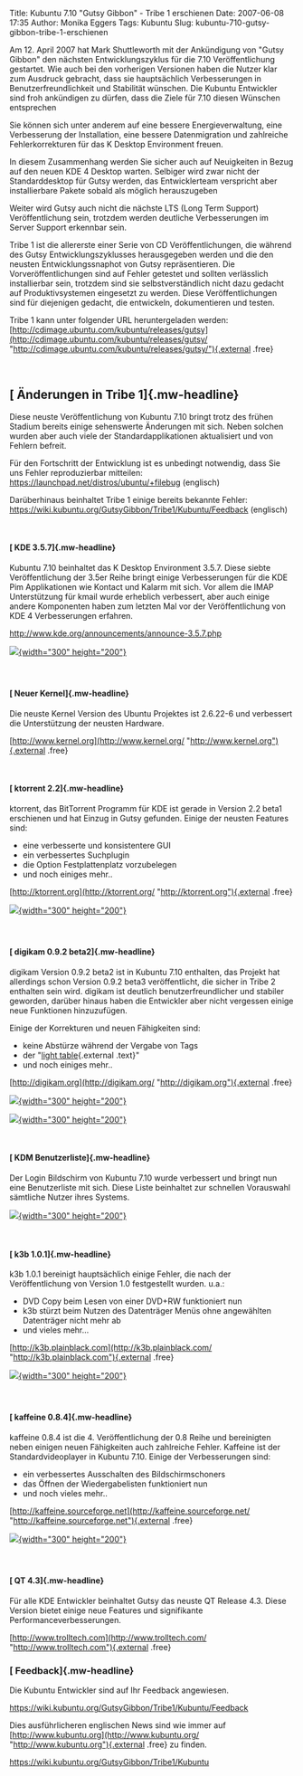 Title: Kubuntu 7.10 "Gutsy Gibbon" - Tribe 1 erschienen
Date: 2007-06-08 17:35
Author: Monika Eggers
Tags: Kubuntu
Slug: kubuntu-710-gutsy-gibbon-tribe-1-erschienen

Am 12. April 2007 hat Mark Shuttleworth mit der Ankündigung von "Gutsy
Gibbon" den nächsten Entwicklungszyklus für die 7.10 Veröffentlichung
gestartet. Wie auch bei den vorherigen Versionen haben die Nutzer klar
zum Ausdruck gebracht, dass sie hauptsächlich Verbesserungen in
Benutzerfreundlichkeit und Stabilität wünschen. Die Kubuntu Entwickler
sind froh ankündigen zu dürfen, dass die Ziele für 7.10 diesen Wünschen
entsprechen


Sie können sich unter anderem auf eine bessere Energieverwaltung, eine
Verbesserung der Installation, eine bessere Datenmigration und
zahlreiche Fehlerkorrekturen für das K Desktop Environment freuen.


<!--break--><!--break-->

In diesem Zusammenhang werden Sie sicher auch auf Neuigkeiten in Bezug
auf den neuen KDE 4 Desktop warten. Selbiger wird zwar nicht der
Standarddesktop für Gutsy werden, das Entwicklerteam verspricht aber
installierbare Pakete sobald als möglich herauszugeben


Weiter wird Gutsy auch nicht die nächste LTS (Long Term Support)
Veröffentlichung sein, trotzdem werden deutliche Verbesserungen im
Server Support erkennbar sein.


Tribe 1 ist die allererste einer Serie von CD Veröffentlichungen, die
während des Gutsy Entwicklungszyklusses herausgegeben werden und die den
neusten Entwicklungssnaphot von Gutsy repräsentieren. Die
Vorveröffentlichungen sind auf Fehler getestet und sollten verlässlich
installierbar sein, trotzdem sind sie selbstverständlich nicht dazu
gedacht auf Produktivsystemen eingesetzt zu werden. Diese
Veröffentlichungen sind für diejenigen gedacht, die entwickeln,
dokumentieren und testen.


Tribe 1 kann unter folgender URL heruntergeladen werden:
[http://cdimage.ubuntu.com/kubuntu/releases/gutsy](http://cdimage.ubuntu.com/kubuntu/releases/gutsy/ "http://cdimage.ubuntu.com/kubuntu/releases/gutsy/"){.external
.free}


 


[ Änderungen in Tribe 1]{.mw-headline}
--------------------------------------


Diese neuste Veröffentlichung von Kubuntu 7.10 bringt trotz des frühen
Stadium bereits einige sehenswerte Änderungen mit sich. Neben solchen
wurden aber auch viele der Standardapplikationen aktualisiert und von
Fehlern befreit.


Für den Fortschritt der Entwicklung ist es unbedingt notwendig, dass Sie
uns Fehler reproduzierbar mitteilen:
<https://launchpad.net/distros/ubuntu/+filebug> (englisch)


Darüberhinaus beinhaltet Tribe 1 einige bereits bekannte Fehler:
<https://wiki.kubuntu.org/GutsyGibbon/Tribe1/Kubuntu/Feedback>
(englisch)


 


#### [ KDE 3.5.7]{.mw-headline}


Kubuntu 7.10 beinhaltet das K Desktop Environment 3.5.7. Diese siebte
Veröffentlichung der 3.5er Reihe bringt einige Verbesserungen für die
KDE Pim Applikationen wie Kontact und Kalarm mit sich. Vor allem die
IMAP Unterstützung für kmail wurde erheblich verbessert, aber auch
einige andere Komponenten haben zum letzten Mal vor der Veröffentlichung
von KDE 4 Verbesserungen erfahren.


<http://www.kde.org/announcements/announce-3.5.7.php>


<a href="http://www.kde.org/announcements/announce-3.5.7.php" class="external free" title="http://www.kde.org/announcements/announce-3.5.7.php" rel="nofollow">  

</a>  

[![](http://www.kubuntu-de.org/files/gutsy_tribe1/desktop.png){width="300"
height="200"}](http://www.kubuntu-de.org/files/gutsy_tribe1/desktop.png)


#### 


 


#### [ Neuer Kernel]{.mw-headline}


Die neuste Kernel Version des Ubuntu Projektes ist 2.6.22-6 und
verbessert die Unterstützung der neusten Hardware.


[http://www.kernel.org](http://www.kernel.org/ "http://www.kernel.org"){.external
.free}


 


#### [ ktorrent 2.2]{.mw-headline}


ktorrent, das BitTorrent Programm für KDE ist gerade in Version 2.2
beta1 erschienen und hat Einzug in Gutsy gefunden. Einige der neusten
Features sind:


-   eine verbesserte und konsistentere GUI
-   ein verbessertes Suchplugin
-   die Option Festplattenplatz vorzubelegen
-   und noch einiges mehr..


[http://ktorrent.org](http://ktorrent.org/ "http://ktorrent.org"){.external
.free}


<a href="http://ktorrent.org/" class="external free" title="http://ktorrent.org" rel="nofollow">  

</a>[![](http://www.kubuntu-de.org/files/gutsy_tribe1/ktorrent.png){width="300"
height="200"}](http://www.kubuntu-de.org/files/gutsy_tribe1/ktorrent.png)


#### 


#### 


 


#### [ digikam 0.9.2 beta2]{.mw-headline}


digikam Version 0.9.2 beta2 ist in Kubuntu 7.10 enthalten, das Projekt
hat allerdings schon Version 0.9.2 beta3 veröffentlicht, die sicher in
Tribe 2 enthalten sein wird. digikam ist deutlich benutzerfreundlicher
und stabiler geworden, darüber hinaus haben die Entwickler aber nicht
vergessen einige neue Funktionen hinzuzufügen.


Einige der Korrekturen und neuen Fähigkeiten sind:


-   keine Abstürze während der Vergabe von Tags
-   der "[light
    table](http://digikam3rdparty.free.fr/Screenshots/lighttable_v8.png "http://digikam3rdparty.free.fr/Screenshots/lighttable_v8.png"){.external
    .text}"
-   und noch einiges mehr..


[http://digikam.org](http://digikam.org/ "http://digikam.org"){.external
.free}


[![](http://www.kubuntu-de.org/files/gutsy_tribe1/digikam1.png){width="300"
height="200"}](http://www.kubuntu-de.org/files/gutsy_tribe1/digikam1.png)


[![](http://www.kubuntu-de.org/files/gutsy_tribe1/digikam2.png){width="300"
height="200"}](http://www.kubuntu-de.org/files/gutsy_tribe1/digikam2.png)


 


#### [ KDM Benutzerliste]{.mw-headline}


Der Login Bildschirm von Kubuntu 7.10 wurde verbessert und bringt nun
eine Benutzerliste mit sich. Diese Liste beinhaltet zur schnellen
Vorauswahl sämtliche Nutzer ihres Systems.


[![](http://www.kubuntu-de.org/files/gutsy_tribe1/kdm.png){width="300"
height="200"}](http://www.kubuntu-de.org/files/gutsy_tribe1/kdm.png)


 


#### [ k3b 1.0.1]{.mw-headline}


k3b 1.0.1 bereinigt hauptsächlich einige Fehler, die nach der
Veröffentlichung von Version 1.0 festgestellt wurden. u.a.:


-   DVD Copy beim Lesen von einer DVD+RW funktioniert nun
-   k3b stürzt beim Nutzen des Datenträger Menüs ohne angewählten
    Datenträger nicht mehr ab
-   und vieles mehr...


[http://k3b.plainblack.com](http://k3b.plainblack.com/ "http://k3b.plainblack.com"){.external
.free}


<a href="http://k3b.plainblack.com/" class="external free" title="http://k3b.plainblack.com" rel="nofollow">  

</a>


[![](http://www.kubuntu-de.org/files/gutsy_tribe1/k3b.png){width="300"
height="200"}](http://www.kubuntu-de.org/files/gutsy_tribe1/k3b.png)


#### 


#### 


 


#### [ kaffeine 0.8.4]{.mw-headline}


kaffeine 0.8.4 ist die 4. Veröffentlichung der 0.8 Reihe und bereinigten
neben einigen neuen Fähigkeiten auch zahlreiche Fehler. Kaffeine ist der
Standardvideoplayer in Kubuntu 7.10. Einige der Verbesserungen sind:


-   ein verbessertes Ausschalten des Bildschirmschoners
-   das Öffnen der Wiedergabelisten funktioniert nun
-   und noch vieles mehr..


[http://kaffeine.sourceforge.net](http://kaffeine.sourceforge.net/ "http://kaffeine.sourceforge.net"){.external
.free}


<a href="http://kaffeine.sourceforge.net/" class="external free" title="http://kaffeine.sourceforge.net" rel="nofollow">  

</a>[![](http://www.kubuntu-de.org/files/gutsy_tribe1/kaffeine.png){width="300"
height="200"}](http://www.kubuntu-de.org/files/gutsy_tribe1/kaffeine.png)


#### 


#### 


 


#### [ QT 4.3]{.mw-headline}


Für alle KDE Entwickler beinhaltet Gutsy das neuste QT Release 4.3.
Diese Version bietet einige neue Features und signifikante
Performanceverbesserungen.


[http://www.trolltech.com](http://www.trolltech.com/ "http://www.trolltech.com"){.external
.free}


<a href="http://www.trolltech.com/" class="external free" title="http://www.trolltech.com" rel="nofollow">  

</a>


### [ Feedback]{.mw-headline}


Die Kubuntu Entwickler sind auf Ihr Feedback angewiesen.


<https://wiki.kubuntu.org/GutsyGibbon/Tribe1/Kubuntu/Feedback>


Dies ausführlicheren englischen News sind wie immer auf
[http://www.kubuntu.org](http://www.kubuntu.org/ "http://www.kubuntu.org"){.external
.free} zu finden.


<https://wiki.kubuntu.org/GutsyGibbon/Tribe1/Kubuntu>


<!-- end content --><!-- end content -->
